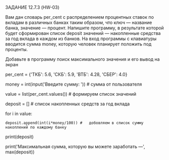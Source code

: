 ЗАДАНИЕ 12.7.3 (HW-03) 


Вам дан словарь per_cent с распределением процентных ставок по вкладам в различных банках таким образом, что ключ — название банка, значение — процент. Напишите программу, в результате которой будет сформирован список deposit значений — накопленные средства за год вклада в каждом из банков. На вход программы с клавиатуры вводится сумма money, которую человек планирует положить под проценты.

Добавьте в программу поиск максимального значения и его вывод на экран

per_cent = {'ТКБ': 5.6, 'СКБ': 5.9, 'ВТБ': 4.28, 'СБЕР': 4.0}

money = int(input('Введите сумму: '))   # сумма от пользователя

value = list(per_cent.values()) # формируем список значений

deposit = [] # список накопленных средств за год вклада

for i in value:

    deposit.append(int(i*money/100)) #   добовляем в список сумму накоплений по каждому банку
    
print(deposit)

print('Максимальная сумма, которую вы можете заработать —', max(deposit))
